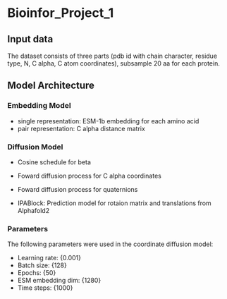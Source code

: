 # Bioinfor_Project_1

## Input data
The dataset consists of three parts (pdb id with chain character, residue type, N, C alpha, C atom coordinates), subsample 20 aa for each protein.

## Model Architecture
### Embedding Model
- single representation: ESM-1b embedding for each amino acid
- pair representation: C alpha distance matrix

### Diffusion Model
- Cosine schedule for beta

- Foward diffusion process for C alpha coordinates

- Foward diffusion process for quaternions

- IPABlock: Prediction model for rotaion matrix and translations from Alphafold2

### Parameters
The following parameters were used in the coordinate diffusion model:
- Learning rate: {0.001}
- Batch size: {128}
- Epochs: {50}
- ESM embedding dim: {1280}
- Time steps: {1000}
